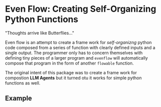 # Even Flow: Creating Self-Organizing Python Functions

"Thoughts arrive like Butterflies..."

Even flow is an attempt to create a frame work for *self-organizng* python code composed from a series of function with clearly defined inputs and a single output. The programmer only has to concern themselves with defining tiny pieces of a larger program and `evenflow` will automatically compose that program in the form of another `flowable` function.

The original intent of this package was to create a frame work for compostion **LLM Agents** but it turned otu it works for simple python functions as well.

## Example 